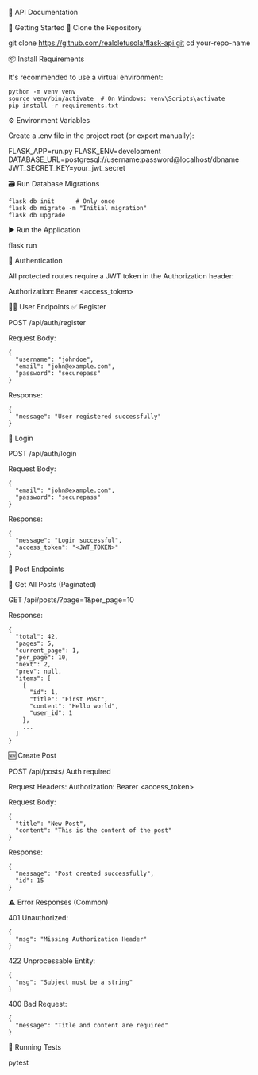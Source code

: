📘 API Documentation

🚀 Getting Started
🧾 Clone the Repository

git clone https://github.com/realcletusola/flask-api.git
cd your-repo-name

📦 Install Requirements

It's recommended to use a virtual environment:

```
python -m venv venv
source venv/bin/activate  # On Windows: venv\Scripts\activate
pip install -r requirements.txt

```

⚙️ Environment Variables

Create a .env file in the project root (or export manually):

FLASK_APP=run.py
FLASK_ENV=development
DATABASE_URL=postgresql://username:password@localhost/dbname
JWT_SECRET_KEY=your_jwt_secret

🗃️ Run Database Migrations

```
flask db init      # Only once
flask db migrate -m "Initial migration"
flask db upgrade

```

▶️ Run the Application

flask run


🔐 Authentication

All protected routes require a JWT token in the Authorization header:

Authorization: Bearer <access_token>

🧑‍💻 User Endpoints
✅ Register

POST /api/auth/register

Request Body:
```
{
  "username": "johndoe",
  "email": "john@example.com",
  "password": "securepass"
}

```

Response:
```
{
  "message": "User registered successfully"
}
```

🔐 Login

POST /api/auth/login

Request Body:
```
{
  "email": "john@example.com",
  "password": "securepass"
}
```
Response:
```
{
  "message": "Login successful",
  "access_token": "<JWT_TOKEN>"
}
```

📝 Post Endpoints

📄 Get All Posts (Paginated)

GET /api/posts/?page=1&per_page=10

Response:
```
{
  "total": 42,
  "pages": 5,
  "current_page": 1,
  "per_page": 10,
  "next": 2,
  "prev": null,
  "items": [
    {
      "id": 1,
      "title": "First Post",
      "content": "Hello world",
      "user_id": 1
    },
    ...
  ]
}
```

🆕 Create Post

POST /api/posts/
Auth required

Request Headers:
Authorization: Bearer <access_token>

Request Body:
```
{
  "title": "New Post",
  "content": "This is the content of the post"
}
```
Response:
```
{
  "message": "Post created successfully",
  "id": 15
}
```
⚠️ Error Responses (Common)

401 Unauthorized:
```
{
  "msg": "Missing Authorization Header"
}

```
422 Unprocessable Entity:
```
{
  "msg": "Subject must be a string"
}
```

400 Bad Request:
```
{
  "message": "Title and content are required"
}
```

🧪 Running Tests

pytest
